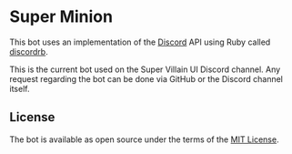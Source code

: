 # Super Minion

This bot uses an implementation of the [Discord](https://discordapp.com/) API using Ruby called [discordrb](https://github.com/meew0/discordrb/).

This is the current bot used on the Super Villain UI Discord channel.
Any request regarding the bot can be done via GitHub or the Discord channel itself.


## License

The bot is available as open source under the terms of the [MIT License](http://opensource.org/licenses/MIT).
